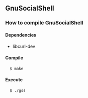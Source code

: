 ## GnuSocialShell

### How to compile GnuSocialShell

#### Dependencies

- libcurl-dev
#### Compile

      $ make

#### Execute
      $ ./gss
